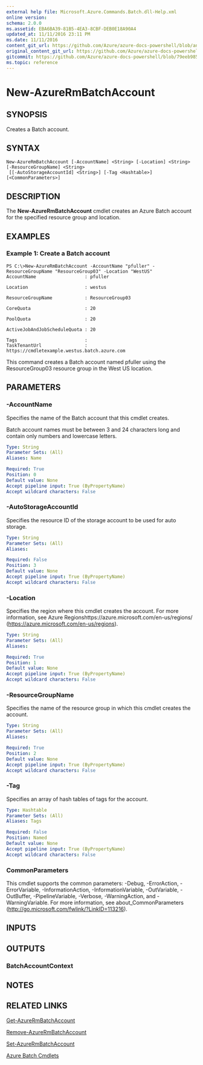 ```yaml
---
external help file: Microsoft.Azure.Commands.Batch.dll-Help.xml
online version:
schema: 2.0.0
ms.assetid: EBA6BA39-81B5-4EA3-8CBF-DEB0E18A90A4
updated_at: 11/11/2016 23:11 PM
ms.date: 11/11/2016
content_git_url: https://github.com/Azure/azure-docs-powershell/blob/anne052617/azureps-cmdlets-docs/ResourceManager/AzureRM.Batch/v2.1.0/New-AzureRmBatchAccount.md
original_content_git_url: https://github.com/Azure/azure-docs-powershell/blob/anne052617/azureps-cmdlets-docs/ResourceManager/AzureRM.Batch/v2.1.0/New-AzureRmBatchAccount.md
gitcommit: https://github.com/Azure/azure-docs-powershell/blob/79eeb985ea480979357fb4695832a0c3d29a48bf
ms.topic: reference
---
```


# New-AzureRmBatchAccount

## SYNOPSIS
Creates a Batch account.

## SYNTAX

```
New-AzureRmBatchAccount [-AccountName] <String> [-Location] <String> [-ResourceGroupName] <String>
 [[-AutoStorageAccountId] <String>] [-Tag <Hashtable>] [<CommonParameters>]
```

## DESCRIPTION
The **New-AzureRmBatchAccount** cmdlet creates an Azure Batch account for the specified resource group and location.

## EXAMPLES

### Example 1: Create a Batch account
```
PS C:\>New-AzureRmBatchAccount -AccountName "pfuller" -ResourceGroupName "ResourceGroup03" -Location "WestUS"
AccountName                  : pfuller

Location                     : westus

ResourceGroupName            : ResourceGroup03

CoreQuota                    : 20

PoolQuota                    : 20

ActiveJobAndJobScheduleQuota : 20

Tags                         : 
TaskTenantUrl                : https://cmdletexample.westus.batch.azure.com
```

This command creates a Batch account named pfuller using the ResourceGroup03 resource group in the West US location.

## PARAMETERS

### -AccountName
Specifies the name of the Batch account that this cmdlet creates.

Batch account names must be between 3 and 24 characters long and contain only numbers and lowercase letters.

```yaml
Type: String
Parameter Sets: (All)
Aliases: Name

Required: True
Position: 0
Default value: None
Accept pipeline input: True (ByPropertyName)
Accept wildcard characters: False
```

### -AutoStorageAccountId
Specifies the resource ID of the storage account to be used for auto storage.

```yaml
Type: String
Parameter Sets: (All)
Aliases: 

Required: False
Position: 3
Default value: None
Accept pipeline input: True (ByPropertyName)
Accept wildcard characters: False
```

### -Location
Specifies the region where this cmdlet creates the account.
For more information, see Azure Regionshttps://azure.microsoft.com/en-us/regions/ (https://azure.microsoft.com/en-us/regions).

```yaml
Type: String
Parameter Sets: (All)
Aliases: 

Required: True
Position: 1
Default value: None
Accept pipeline input: True (ByPropertyName)
Accept wildcard characters: False
```

### -ResourceGroupName
Specifies the name of the resource group in which this cmdlet creates the account.

```yaml
Type: String
Parameter Sets: (All)
Aliases: 

Required: True
Position: 2
Default value: None
Accept pipeline input: True (ByPropertyName)
Accept wildcard characters: False
```

### -Tag
Specifies an array of hash tables of tags for the account.

```yaml
Type: Hashtable
Parameter Sets: (All)
Aliases: Tags

Required: False
Position: Named
Default value: None
Accept pipeline input: True (ByPropertyName)
Accept wildcard characters: False
```

### CommonParameters
This cmdlet supports the common parameters: -Debug, -ErrorAction, -ErrorVariable, -InformationAction, -InformationVariable, -OutVariable, -OutBuffer, -PipelineVariable, -Verbose, -WarningAction, and -WarningVariable. For more information, see about_CommonParameters (http://go.microsoft.com/fwlink/?LinkID=113216).

## INPUTS

## OUTPUTS

### BatchAccountContext

## NOTES

## RELATED LINKS

[Get-AzureRmBatchAccount](./Get-AzureRmBatchAccount.md)

[Remove-AzureRmBatchAccount](./Remove-AzureRmBatchAccount.md)

[Set-AzureRmBatchAccount](./Set-AzureRmBatchAccount.md)

[Azure Batch Cmdlets](./AzureRM.Batch.md)


